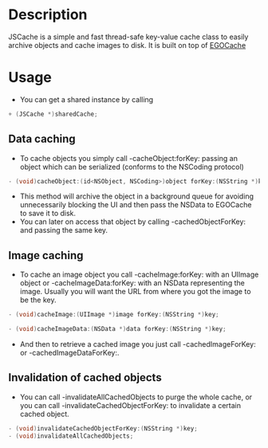 # Description
JSCache is a simple and fast thread-safe key-value cache class to easily archive objects and cache images to disk.
It is built on top of [EGOCache](https://github.com/enormego/EGOCache)

# Usage

- You can get a shared instance by calling

```objective-c
+ (JSCache *)sharedCache;
```

## Data caching

- To cache objects you simply call -cacheObject:forKey: passing an object which can be serialized (conforms to the NSCoding protocol)

```objective-c
- (void)cacheObject:(id<NSObject, NSCoding>)object forKey:(NSString *)key;
```

- This method will archive the object in a background queue for avoiding unnecessarily blocking the UI and then pass the NSData to EGOCache to save it to disk.
- You can later on access that object by calling -cachedObjectForKey: and passing the same key.

## Image caching

- To cache an image object you call -cacheImage:forKey: with an UIImage object or -cacheImageData:forKey: with an NSData representing the image. Usually you will want the URL from where you got the image to be the key.

```objective-c
- (void)cacheImage:(UIImage *)image forKey:(NSString *)key;

- (void)cacheImageData:(NSData *)data forKey:(NSString *)key;
```

- And then to retrieve a cached image you just call -cachedImageForKey: or -cachedImageDataForKey:.

## Invalidation of cached objects

- You can call -invalidateAllCachedObjects to purge the whole cache, or you can call -invalidateCachedObjectForKey: to invalidate a certain cached object.

```objective-c
- (void)invalidateCachedObjectForKey:(NSString *)key;
- (void)invalidateAllCachedObjects;
```